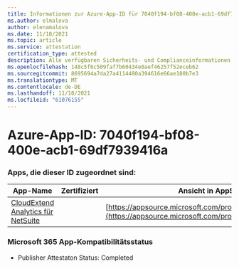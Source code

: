 ```yaml
---
title: Informationen zur Azure-App-ID für 7040f194-bf08-400e-acb1-69df7939416a
ms.author: elmalova
author: elenamalova
ms.date: 11/18/2021
ms.topic: article
ms.service: attestation
certification_type: attested
description: Alle verfügbaren Sicherheits- und Complianceinformationen für 7040f194-bf08-400e-acb1-69df7939416a.
ms.openlocfilehash: 148c5f6c509faf7b60434e0aef46257f52eceb62
ms.sourcegitcommit: 8695694a7da27a4114480a394616e66ae180b7e3
ms.translationtype: MT
ms.contentlocale: de-DE
ms.lasthandoff: 11/18/2021
ms.locfileid: "61076155"
---
```

# <a name="azure-app-id-7040f194-bf08-400e-acb1-69df7939416a"></a>Azure-App-ID: 7040f194-bf08-400e-acb1-69df7939416a


### <a name="apps-associated-with-this-id"></a>Apps, die dieser ID zugeordnet sind:
| **App-Name** | **Zertifiziert** | **Ansicht in AppSource** |
|--------------|---------------|-----------------------|
| [CloudExtend Analytics für NetSuite](https://docs.microsoft.com/microsoft-365-app-certification/forward/WA200002784) |  | [https://appsource.microsoft.com/product/office/WA200002784](https://appsource.microsoft.com/product/office/WA200002784) |

### <a name="microsoft-365-app-compliance-status"></a>Microsoft 365 App-Kompatibilitätsstatus
- Publisher Attestaton Status: Completed
